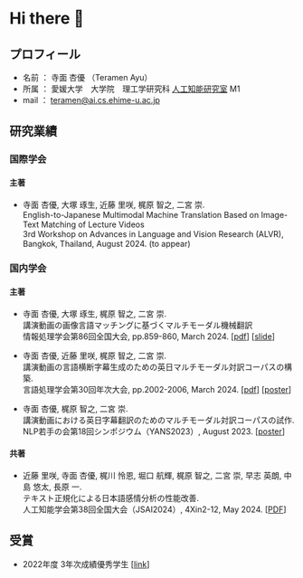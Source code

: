 # Hi there 👋

<!--
**ayuteramen/ayuteramen** is a ✨ _special_ ✨ repository because its `README.md` (this file) appears on your GitHub profile.

Here are some ideas to get you started:

- 🔭 I’m currently working on ...
- 🌱 I’m currently learning ...
- 👯 I’m looking to collaborate on ...
- 🤔 I’m looking for help with ...
- 💬 Ask me about ...
- 📫 How to reach me: ...
- 😄 Pronouns: ...
- ⚡ Fun fact: ...
-->



## プロフィール
- 名前 ： 寺面 杏優 （Teramen Ayu）
- 所属 ： 愛媛大学　大学院　理工学研究科 [人工知能研究室](https://sites.google.com/view/ehime-nlp/) M1
- mail ： teramen@ai.cs.ehime-u.ac.jp


## 研究業績
### 国際学会
#### 主著
- 寺面 杏優, 大塚 琢生, 近藤 里咲, 梶原 智之, 二宮 崇. <br>
English-to-Japanese Multimodal Machine Translation Based on Image-Text Matching of Lecture Videos <br>
3rd Workshop on Advances in Language and Vision Research (ALVR), Bangkok, Thailand, August 2024. (to appear)

### 国内学会
#### 主著
- 寺面 杏優, 大塚 琢生, 梶原 智之, 二宮 崇. <br>
講演動画の画像言語マッチングに基づくマルチモーダル機械翻訳 <br>
情報処理学会第86回全国大会, pp.859-860, March 2024. 
[[pdf](https://drive.google.com/file/d/1RSbK9DYQhEnxWDXvbfcp_Qqg8n8IU-Ak/view?usp=sharing)] 
[[slide](https://drive.google.com/file/d/1dvRkcCXJacKCZncZNDcS4vvwIslNkdvU/view?usp=sharing)]

- 寺面 杏優, 近藤 里咲, 梶原 智之, 二宮 崇. <br>
講演動画の言語横断字幕生成のための英日マルチモーダル対訳コーパスの構築. <br>
言語処理学会第30回年次大会, pp.2002-2006, March 2024. 
[[pdf](https://www.anlp.jp/proceedings/annual_meeting/2024/pdf_dir/P7-11.pdf)] 
[[poster](https://drive.google.com/file/d/1AdtoqBxTk-3kffmLrH0pwRe1AHCePUdp/view?usp=sharing)]

- 寺面 杏優, 梶原 智之, 二宮 崇. <br>
講演動画における英日字幕翻訳のためのマルチモーダル対訳コーパスの試作. <br>
NLP若手の会第18回シンポジウム（YANS2023）, August 2023. 
[[poster](https://drive.google.com/file/d/1Hwd92XID8HFx0mINBHH34zfaciS6Hawr/view?usp=sharing)]

#### 共著
- 近藤 里咲, 寺面 杏優, 梶川 怜恩, 堀口 航輝, 梶原 智之, 二宮 崇, 早志 英朗, 中島 悠太, 長原 一. <br>
テキスト正規化による日本語感情分析の性能改善. <br>
人工知能学会第38回全国大会（JSAI2024）, 4Xin2-12, May 2024. 
[[PDF](https://doi.org/10.11517/pjsai.JSAI2024.0_4Xin212)]

## 受賞
- 2022年度 3年次成績優秀学生 
[[link](https://www.cs.ehime-u.ac.jp/%E5%9C%A8%E5%AD%A6%E7%94%9F%E3%81%AE%E6%96%B9/%E5%84%AA%E7%A7%80%E5%AD%A6%E7%94%9F%E8%A1%A8%E5%BD%B0%E5%88%B6%E5%BA%A6/)]



